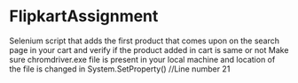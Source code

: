 # FlipkartAssignment
Selenium script that adds the first product that comes upon on the search page in your cart and verify if the product added in cart is same or not
Make sure chromdriver.exe file is present in your local machine and location of the file is changed in System.SetProperty() //Line number 21
